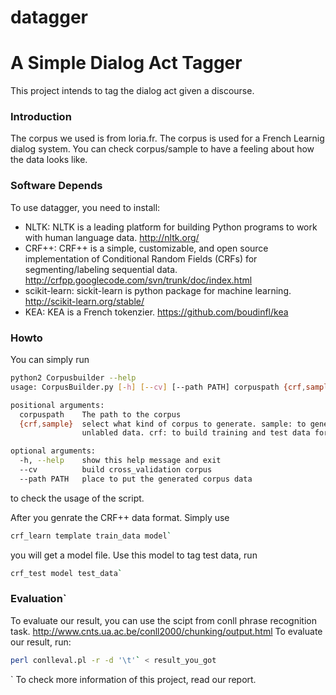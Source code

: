 datagger
========

A Simple Dialog Act Tagger
=======

This project intends to tag the dialog act given a discourse.

### Introduction
The corpus we used is from loria.fr. The corpus is used for a French Learnig dialog system.
You can check corpus/sample to have a feeling about how the data looks like.

### Software Depends
To use datagger, you need to install:
* NLTK: NLTK is a leading platform for building Python programs to work with human language data. http://nltk.org/
* CRF++: CRF++ is a simple, customizable, and open source implementation of Conditional Random Fields (CRFs) for segmenting/labeling sequential data. http://crfpp.googlecode.com/svn/trunk/doc/index.html
* scikit-learn: sickit-learn is python package for machine learning. http://scikit-learn.org/stable/
* KEA: KEA is a French tokenzier. https://github.com/boudinfl/kea

### Howto
You can simply run 
```bash
python2 Corpusbuilder --help
usage: CorpusBuilder.py [-h] [--cv] [--path PATH] corpuspath {crf,sample}

positional arguments:
  corpuspath    The path to the corpus
  {crf,sample}  select what kind of corpus to generate. sample: to generate
                unlabled data. crf: to build training and test data for crf

optional arguments:
  -h, --help    show this help message and exit
  --cv          build cross_validation corpus
  --path PATH   place to put the generated corpus data
```
to check the usage of the script. 

After you genrate the CRF++ data format.
Simply use
```bash
crf_learn template train_data model`
```
you will get a model file.
Use this model to tag test data, run
```bash
crf_test model test_data`
```
### Evaluation`
To evaluate our result, you can use the scipt from conll phrase recognition task. http://www.cnts.ua.ac.be/conll2000/chunking/output.html
To evaluate our result, run:
```bash
perl conlleval.pl -r -d '\t'` < result_you_got
```
`
To check more information of this project, read our report.
